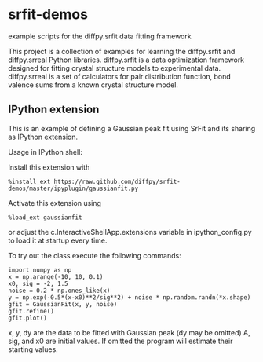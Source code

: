 srfit-demos
===========

example scripts for the diffpy.srfit data fitting framework

This project is a collection of examples for learning the diffpy.srfit and
diffpy.srreal Python libraries. diffpy.srfit is a data optimization framework
designed for fitting crystal structure models to experimental data.
diffpy.srreal is a set of calculators for pair distribution function, bond
valence sums from a known crystal structure model.


IPython extension
-----------------

This is an example of defining a Gaussian peak fit using SrFit and
its sharing as IPython extension.

Usage in IPython shell:

Install this extension with

    %install_ext https://raw.github.com/diffpy/srfit-demos/master/ipyplugin/gaussianfit.py

Activate this extension using

    %load_ext gaussianfit

or adjust the c.InteractiveShellApp.extensions variable in ipython_config.py
to load it at startup every time.


To try out the class execute the following commands:

    import numpy as np
    x = np.arange(-10, 10, 0.1)
    x0, sig = -2, 1.5
    noise = 0.2 * np.ones_like(x)
    y = np.exp(-0.5*(x-x0)**2/sig**2) + noise * np.random.randn(*x.shape)
    gfit = GaussianFit(x, y, noise)
    gfit.refine()
    gfit.plot()

x, y, dy are the data to be fitted with Gaussian peak (dy may be omitted)
A, sig, and x0 are initial values.  If omitted the program will estimate
their starting values.
